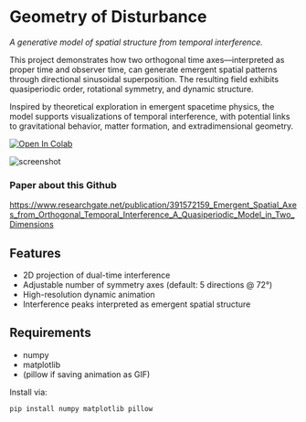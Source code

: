 # Geometry of Disturbance

*A generative model of spatial structure from temporal interference.*

This project demonstrates how two orthogonal time axes—interpreted as proper time and observer time, can generate emergent spatial patterns through directional sinusoidal superposition. The resulting field exhibits quasiperiodic order, rotational symmetry, and dynamic structure.

Inspired by theoretical exploration in emergent spacetime physics, the model supports visualizations of temporal interference, with potential links to gravitational behavior, matter formation, and extradimensional geometry.

[![Open In Colab](https://colab.research.google.com/assets/colab-badge.svg)](
  https://colab.research.google.com/github/LinoCasu/emergent-spacetime/blob/main/Temporal_Interference_Collab.ipynb)

![screenshot](https://github.com/user-attachments/assets/f004af0e-108e-4283-9851-5ea14c41c412)

### Paper about this Github

https://www.researchgate.net/publication/391572159_Emergent_Spatial_Axes_from_Orthogonal_Temporal_Interference_A_Quasiperiodic_Model_in_Two_Dimensions

## Features

- 2D projection of dual-time interference
- Adjustable number of symmetry axes (default: 5 directions @ 72°)
- High-resolution dynamic animation
- Interference peaks interpreted as emergent spatial structure

## Requirements

- numpy
- matplotlib  
- (pillow if saving animation as GIF)

Install via:

```bash
pip install numpy matplotlib pillow

